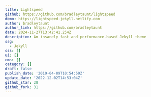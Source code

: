 ```yaml
---
title: Lightspeed
github: https://github.com/bradleytaunt/lightspeed
demo: https://lightspeed-jekyll.netlify.com
author: bradleytaunt
author_link: https://github.com/bradleytaunt
date: 2024-11-27T13:42:41.254Z
description: An insanely fast and performance-based Jekyll theme
ssg:
  - Jekyll
css: []
ui: []
cms: []
category: []
draft: false
publish_date: '2019-04-09T10:54:59Z'
update_date: '2022-12-02T14:53:04Z'
github_star: 28
github_fork: 31
---
```

